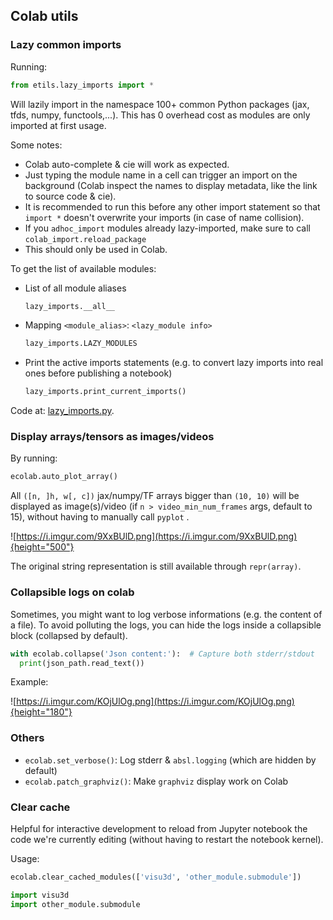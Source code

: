 ## Colab utils

### Lazy common imports

Running:

```python
from etils.lazy_imports import *
```

Will lazily import in the namespace 100+ common Python packages (jax, tfds,
numpy, functools,...). This has 0 overhead cost as modules are only imported at
first usage.

Some notes:

*   Colab auto-complete & cie will work as expected.
*   Just typing the module name in a cell can trigger an import on the
    background (Colab inspect the names to display metadata, like the link to
    source code & cie).
*   It is recommended to run this before any other import statement so that
    `import *` doesn't overwrite your imports (in case of name collision).
*   If you `adhoc_import` modules already lazy-imported, make sure to call
    `colab_import.reload_package`
*   This should only be used in Colab.

To get the list of available modules:

*   List of all module aliases

    ```python
    lazy_imports.__all__
    ```

*   Mapping `<module_alias>`: `<lazy_module info>`

    ```python
    lazy_imports.LAZY_MODULES
    ```

*   Print the active imports statements (e.g. to convert lazy imports into real
    ones before publishing a notebook)

    ```python
    lazy_imports.print_current_imports()
    ```

Code at:
[lazy_imports.py](https://github.com/google/etils/tree/main/etils/ecolab/lazy_imports.py).

### Display arrays/tensors as images/videos

By running:

```python
ecolab.auto_plot_array()
```

All `([n, ]h, w[, c])` jax/numpy/TF arrays bigger than `(10, 10)` will be
displayed as image(s)/video (if `n > video_min_num_frames` args, default to 15),
without having to manually call `pyplot` .

![https://i.imgur.com/9XxBUlD.png](https://i.imgur.com/9XxBUlD.png){height="500"}

The original string representation is still available through `repr(array)`.

### Collapsible logs on colab

Sometimes, you might want to log verbose informations (e.g. the content of a
file). To avoid polluting the logs, you can hide the logs inside a collapsible
block (collapsed by default).

```python
with ecolab.collapse('Json content:'):  # Capture both stderr/stdout
  print(json_path.read_text())
```

Example:

![https://i.imgur.com/KOjUlOg.png](https://i.imgur.com/KOjUlOg.png){height="180"}

### Others

*   `ecolab.set_verbose()`: Log stderr & `absl.logging` (which are hidden by
    default)
*   `ecolab.patch_graphviz()`: Make `graphviz` display work on Colab

### Clear cache

Helpful for interactive development to reload from Jupyter notebook the code
we're currently editing (without having to restart the notebook kernel).

Usage:

```python
ecolab.clear_cached_modules(['visu3d', 'other_module.submodule'])

import visu3d
import other_module.submodule
```

